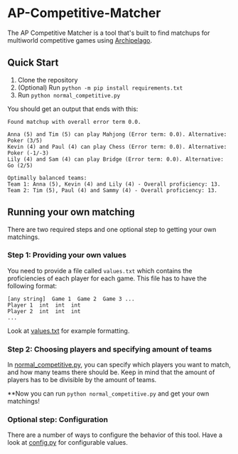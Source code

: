 # AP-Competitive-Matcher

The AP Competitive Matcher is a tool that's built to find matchups for multiworld competitive games using [Archipelago](https://github.com/ArchipelagoMW/Archipelago).

## Quick Start

1. Clone the repository
2. (Optional) Run `python -m pip install requirements.txt`
3. Run `python normal_competitive.py`

You should get an output that ends with this:

```
Found matchup with overall error term 0.0.

Anna (5) and Tim (5) can play Mahjong (Error term: 0.0). Alternative: Poker (3/5)
Kevin (4) and Paul (4) can play Chess (Error term: 0.0). Alternative: Poker (-1/-3)
Lily (4) and Sam (4) can play Bridge (Error term: 0.0). Alternative: Go (2/5)

Optimally balanced teams:
Team 1: Anna (5), Kevin (4) and Lily (4) - Overall proficiency: 13.
Team 2: Tim (5), Paul (4) and Sammy (4) - Overall proficiency: 13.
```

## Running your own matching

There are two required steps and one optional step to getting your own matchings.

### Step 1: Providing your own values

You need to provide a file called `values.txt` which contains the proficiencies of each player for each game.
This file has to have the following format:

```
[any string]  Game 1  Game 2  Game 3 ...
Player 1  int  int  int
Player 2  int  int  int
...
```

Look at [values.txt](https://github.com/NewSoupVi/AP-Competitive-Matcher/blob/version_2/values.txt) for example formatting.

### Step 2: Choosing players and specifying amount of teams

In [normal_competitive.py](https://github.com/NewSoupVi/AP-Competitive-Matcher/blob/version_2/normal_competitive.py), you can specify which players you want to match, and how many teams there should be.
Keep in mind that the amount of players has to be divisible by the amount of teams.

**Now you can run `python normal_competitive.py` and get your own matchings!

### Optional step: Configuration

There are a number of ways to configure the behavior of this tool.
Have a look at [config.py](https://github.com/NewSoupVi/AP-Competitive-Matcher/blob/version_2/config.py) for configurable values.
